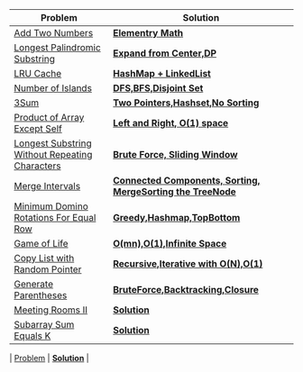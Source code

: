 | Problem | Solution |
| ------------ |  ------------ | 
| [Add Two Numbers](https://leetcode.com/problems/add-two-numbers/) | [**Elementry Math**](medium/Add_Two_Numbers) | 
| [Longest Palindromic Substring](https://leetcode.com/problems/longest-palindromic-substring/) | [**Expand from Center,DP**](medium/Longest_Palindromic_Substring) | 
| [LRU Cache](https://leetcode.com/problems/lru-cache/) | [**HashMap + LinkedList**](medium/LRU) | 
| [Number of Islands](https://leetcode.com/problems/number-of-islands/) | [**DFS,BFS,Disjoint Set**](medium/Number_of_Islands) | 
| [3Sum](https://leetcode.com/problems/3sum/) | [**Two Pointers,Hashset,No Sorting**](medium/3Sum) | 
| [Product of Array Except Self](https://leetcode.com/problems/product-of-array-except-self/) | [**Left and Right, O(1) space**](medium/Product_of_Array_Except_Self) | 
| [Longest Substring Without Repeating Characters](https://leetcode.com/problems/longest-substring-without-repeating-characters/) | [**Brute Force, Sliding Window**]() | 
| [Merge Intervals](https://leetcode.com/problems/merge-intervals/) | [**Connected Components, Sorting, MergeSorting the TreeNode**](medium/Merge_Intervals) | 
| [Minimum Domino Rotations For Equal Row](https://leetcode.com/problems/minimum-domino-rotations-for-equal-row/) | [**Greedy,Hashmap,TopBottom**](medium/Minimum_Domino_Rotations_For_Equal_Row) | 
| [Game of Life](https://leetcode.com/problems/game-of-life/) | [**O(mn),O(1),Infinite Space**](medium/Game_of_Life) | 
| [Copy List with Random Pointer](https://leetcode.com/problems/copy-list-with-random-pointer/) | [**Recursive,Iterative with O(N),O(1)**](medium/Copy_List_with_Random_Pointer) | 
| [Generate Parentheses](https://leetcode.com/problems/generate-parentheses/) | [**BruteForce,Backtracking,Closure**](medium/Generate_Parentheses) | 
| [Meeting Rooms II](https://leetcode.com/problems/meeting-rooms-ii/) | [**Solution**](medium/Meeting_Rooms_II) | 
| [Subarray Sum Equals K](https://leetcode.com/problems/subarray-sum-equals-k/) | [**Solution**](medium/Subarray_Sum_Equals_K) | 

| [Problem]() | [**Solution**]() | 